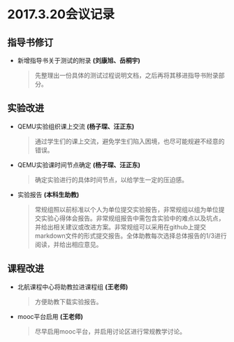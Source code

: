 # 2017.3.20会议记录

## 指导书修订

- 新增指导书关于测试的附录 **(刘康旭、岳桐宇)**

  > 先整理出一份具体的测试过程说明文档，之后再将其移进指导书附录部分。

## 实验改进

- QEMU实验组织课上交流 **(杨子琛、汪正东)**

  > 通过学生们的课上交流，避免学生们陷入困境，也尽可能规避不经意的错误。

- QEMU实验课时间节点确定 **(杨子琛、汪正东)**

  > 确定实验进行的具体时间节点，以给学生一定的压迫感。

- 实验报告 **(本科生助教)**

  > 常规组照以前标准以个人为单位提交实验报告，非常规组以组为单位提交实验心得体会报告。非常规组报告中需包含实验中的难点以及坑点，并给出相关建议或改进方案。非常规组可以采用在github上提交markdown文件的形式提交报告。全体助教每次选择总体报告的1/3进行阅读，并给出相应意见。

## 课程改进

- 北航课程中心将助教拉进课程组 **(王老师)**

  > 方便助教下载实验报告。

- mooc平台启用 **(王老师)**

  > 尽早启用mooc平台，并启用讨论区进行常规教学讨论。
